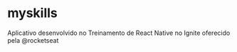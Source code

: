 # myskills
Aplicativo desenvolvido no Treinamento de React Native no Ignite oferecido pela @rocketseat
